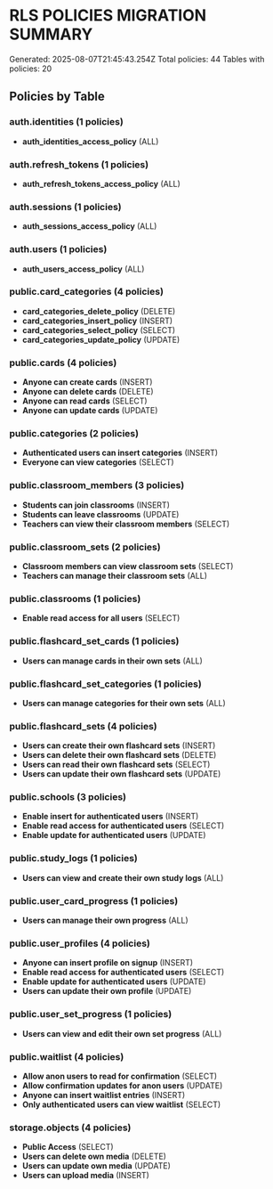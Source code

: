 # RLS POLICIES MIGRATION SUMMARY

Generated: 2025-08-07T21:45:43.254Z
Total policies: 44
Tables with policies: 20

## Policies by Table

### auth.identities (1 policies)
- **auth_identities_access_policy** (ALL)

### auth.refresh_tokens (1 policies)
- **auth_refresh_tokens_access_policy** (ALL)

### auth.sessions (1 policies)
- **auth_sessions_access_policy** (ALL)

### auth.users (1 policies)
- **auth_users_access_policy** (ALL)

### public.card_categories (4 policies)
- **card_categories_delete_policy** (DELETE)
- **card_categories_insert_policy** (INSERT)
- **card_categories_select_policy** (SELECT)
- **card_categories_update_policy** (UPDATE)

### public.cards (4 policies)
- **Anyone can create cards** (INSERT)
- **Anyone can delete cards** (DELETE)
- **Anyone can read cards** (SELECT)
- **Anyone can update cards** (UPDATE)

### public.categories (2 policies)
- **Authenticated users can insert categories** (INSERT)
- **Everyone can view categories** (SELECT)

### public.classroom_members (3 policies)
- **Students can join classrooms** (INSERT)
- **Students can leave classrooms** (UPDATE)
- **Teachers can view their classroom members** (SELECT)

### public.classroom_sets (2 policies)
- **Classroom members can view classroom sets** (SELECT)
- **Teachers can manage their classroom sets** (ALL)

### public.classrooms (1 policies)
- **Enable read access for all users** (SELECT)

### public.flashcard_set_cards (1 policies)
- **Users can manage cards in their own sets** (ALL)

### public.flashcard_set_categories (1 policies)
- **Users can manage categories for their own sets** (ALL)

### public.flashcard_sets (4 policies)
- **Users can create their own flashcard sets** (INSERT)
- **Users can delete their own flashcard sets** (DELETE)
- **Users can read their own flashcard sets** (SELECT)
- **Users can update their own flashcard sets** (UPDATE)

### public.schools (3 policies)
- **Enable insert for authenticated users** (INSERT)
- **Enable read access for authenticated users** (SELECT)
- **Enable update for authenticated users** (UPDATE)

### public.study_logs (1 policies)
- **Users can view and create their own study logs** (ALL)

### public.user_card_progress (1 policies)
- **Users can manage their own progress** (ALL)

### public.user_profiles (4 policies)
- **Anyone can insert profile on signup** (INSERT)
- **Enable read access for authenticated users** (SELECT)
- **Enable update for authenticated users** (UPDATE)
- **Users can update their own profile** (UPDATE)

### public.user_set_progress (1 policies)
- **Users can view and edit their own set progress** (ALL)

### public.waitlist (4 policies)
- **Allow anon users to read for confirmation** (SELECT)
- **Allow confirmation updates for anon users** (UPDATE)
- **Anyone can insert waitlist entries** (INSERT)
- **Only authenticated users can view waitlist** (SELECT)

### storage.objects (4 policies)
- **Public Access** (SELECT)
- **Users can delete own media** (DELETE)
- **Users can update own media** (UPDATE)
- **Users can upload media** (INSERT)

